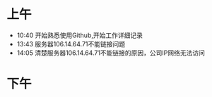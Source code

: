 # 上午
* 10:40 开始熟悉使用Github,开始工作详细记录 <br/>
* 13:43 服务器106.14.64.71不能链接问题<br/>
* 14:05 清楚服务器106.14.64.71不能链接的原因，公司IP网络无法访问<br/>
# 下午
